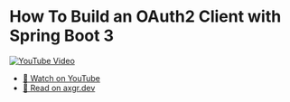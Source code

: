# How To Build an OAuth2 Client with Spring Boot 3

[![YouTube Video](https://img.youtube.com/vi/Ogl3bN7oV0w/0.jpg)](https://youtu.be/Ogl3bN7oV0w)

- [🍿 Watch on YouTube](https://youtu.be/Ogl3bN7oV0w)
- [🦩 Read on axgr.dev](https://axgr.dev/posts/spring-oauth-client/?utm_campaign=github-readme&utm_source=github)

